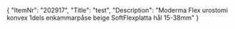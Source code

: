 {
  "ItemNr": "202917",
  "Title": "test",
  "Description": "Moderma Flex urostomi konvex 1dels enkammarpåse beige SoftFlexplatta hål 15-38mm"
}
